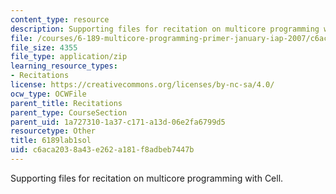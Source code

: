 ```yaml
---
content_type: resource
description: Supporting files for recitation on multicore programming with Cell.
file: /courses/6-189-multicore-programming-primer-january-iap-2007/c6aca2038a43e262a181f8adbeb7447b_6189lab1sol.zip
file_size: 4355
file_type: application/zip
learning_resource_types:
- Recitations
license: https://creativecommons.org/licenses/by-nc-sa/4.0/
ocw_type: OCWFile
parent_title: Recitations
parent_type: CourseSection
parent_uid: 1a727310-1a37-c171-a13d-06e2fa6799d5
resourcetype: Other
title: 6189lab1sol
uid: c6aca203-8a43-e262-a181-f8adbeb7447b
---
```

Supporting files for recitation on multicore programming with Cell.